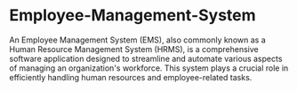 # Employee-Management-System
An Employee Management System (EMS), also commonly known as a Human Resource Management System (HRMS), is a comprehensive software application designed to streamline and automate various aspects of managing an organization's workforce. This system plays a crucial role in efficiently handling human resources and employee-related tasks.
